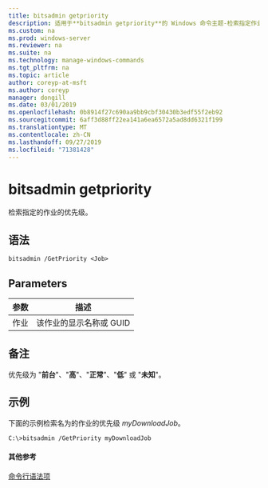 ```yaml
---
title: bitsadmin getpriority
description: 适用于**bitsadmin getpriority**的 Windows 命令主题-检索指定作业的优先级。
ms.custom: na
ms.prod: windows-server
ms.reviewer: na
ms.suite: na
ms.technology: manage-windows-commands
ms.tgt_pltfrm: na
ms.topic: article
author: coreyp-at-msft
ms.author: coreyp
manager: dongill
ms.date: 03/01/2019
ms.openlocfilehash: 0b8914f27c690aa9bb9cbf30430b3edf55f2eb92
ms.sourcegitcommit: 6aff3d88ff22ea141a6ea6572a5ad8dd6321f199
ms.translationtype: MT
ms.contentlocale: zh-CN
ms.lasthandoff: 09/27/2019
ms.locfileid: "71381428"
---
```

# <a name="bitsadmin-getpriority"></a>bitsadmin getpriority

检索指定的作业的优先级。

## <a name="syntax"></a>语法

```
bitsadmin /GetPriority <Job>
```

## <a name="parameters"></a>Parameters

|参数|描述|
|---------|-----------|
|作业|该作业的显示名称或 GUID|

## <a name="remarks"></a>备注

优先级为 "**前台**"、"**高**"、"**正常**"、"**低**" 或 "**未知**"。

## <a name="BKMK_examples"></a>示例

下面的示例检索名为的作业的优先级 *myDownloadJob*。
```
C:\>bitsadmin /GetPriority myDownloadJob
```

#### <a name="additional-references"></a>其他参考

[命令行语法项](command-line-syntax-key.md)
